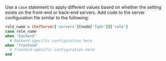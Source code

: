 Use a `case` statement to apply different values based on whether the
setting exists on the front-end or back-end servers. Add code to the
server configuration file similar to the following:

```ruby
role_name = ChefServer['servers'][node['fqdn']]['role']
case role_name
when 'backend'
  # backend-specific configuration here
when 'frontend'
  # frontend-specific configuration here
end
```
